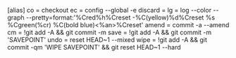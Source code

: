 [alias]
  co = checkout
  ec = config --global -e
  discard = 
  lg = log --color --graph --pretty=format:'%Cred%h%Creset -%C(yellow)%d%Creset %s %Cgreen(%cr) %C(bold blue)<%an>%Creset'
  amend = commit -a --amend
  cm = !git add -A && git commit -m
  save = !git add -A && git commit -m 'SAVEPOINT'
  undo = reset HEAD~1 --mixed
  wipe = !git add -A && git commit -qm 'WIPE SAVEPOINT' && git reset HEAD~1 --hard